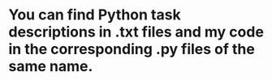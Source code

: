 # You can find Python task descriptions in .txt files and my code in the corresponding .py files of the same name.

